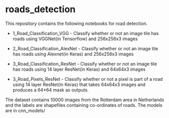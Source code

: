 # roads_detection

This repository contains the following notebooks for road detection.

 - 1_Road_Classification_VGG - Classify whether or not an image tile has roads using VGGNet(in Tensorflow) and 256x256x3 images

- 2_Road_Classification_AlexNet - Classify whether or not an image tile has roads using Alexnet(in Keras) and 256x256x3 images

- 3_Road_Classification_ResNet - Classify whether or not an image tile has roads using 14 layer ResNet(in Keras) and 64x64x3 images

- 3_Road_Pixels_ResNet - Classify whether or not a pixel is part of a road using 14 layer ResNet(in Keras) that takes 64x64x3 images and produces a 64*64 mask as outputs. 

The dataset contains 10000 images from the Rotterdam area in Netherlands and the labels are shapefiles containing co-ordinates of roads. The models are in cnn_models/